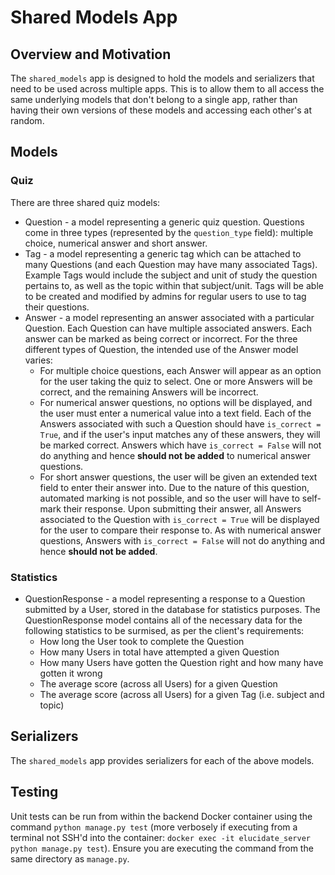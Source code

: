 # Shared Models App

## Overview and Motivation
The `shared_models` app is designed to hold the models and serializers that need to be used across multiple apps. This is to allow them to all access the same underlying models that don't belong to a single app, rather than having their own versions of these models and accessing each other's at random.

## Models
### Quiz
There are three shared quiz models:
* Question - a model representing a generic quiz question. Questions come in three types (represented by the `question_type` field): multiple choice, numerical answer and short answer.
* Tag - a model representing a generic tag which can be attached to many Questions (and each Question may have many associated Tags). Example Tags would include the subject and unit of study the question pertains to, as well as the topic within that subject/unit. Tags will be able to be created and modified by admins for regular users to use to tag their questions.
* Answer - a model representing an answer associated with a particular Question. Each Question can have multiple associated answers. Each answer can be marked as being correct or incorrect. For the three different types of Question, the intended use of the Answer model varies:
    * For multiple choice questions, each Answer will appear as an option for the user taking the quiz to select. One or more Answers will be correct, and the remaining Answers will be incorrect.
    * For numerical answer questions, no options will be displayed, and the user must enter a numerical value into a text field. Each of the Answers associated with such a Question should have `is_correct = True`, and if the user's input matches any of these answers, they will be marked correct. Answers which have `is_correct = False` will not do anything and hence **should not be added** to numerical answer questions.
    * For short answer questions, the user will be given an extended text field to enter their answer into. Due to the nature of this question, automated marking is not possible, and so the user will have to self-mark their response. Upon submitting their answer, all Answers associated to the Question with `is_correct = True` will be displayed for the user to compare their response to. As with numerical answer questions, Answers with `is_correct = False` will not do anything and hence **should not be added**.

### Statistics
* QuestionResponse - a model representing a response to a Question submitted by a User, stored in the database for statistics purposes. The QuestionResponse model contains all of the necessary data for the following statistics to be surmised, as per the client's requirements:
    * How long the User took to complete the Question
    * How many Users in total have attempted a given Question
    * How many Users have gotten the Question right and how many have gotten it wrong
    * The average score (across all Users) for a given Question
    * The average score (across all Users) for a given Tag (i.e. subject and topic)

## Serializers
The `shared_models` app provides serializers for each of the above models.

## Testing
Unit tests can be run from within the backend Docker container using the command `python manage.py test` (more verbosely if executing from a terminal not SSH'd into the container: `docker exec -it elucidate_server python manage.py test`). Ensure you are executing the command from the same directory as `manage.py`.

